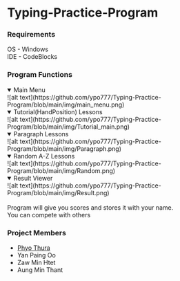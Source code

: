 # Typing-Practice-Program
### Requirements <br>
OS - Windows <br>
IDE - CodeBlocks


### Program Functions
<details open>
<summary> Main Menu </summary>
![alt text](https://github.com/ypo777/Typing-Practice-Program/blob/main/img/main_menu.png)
</details>

<details open>
<summary>  Tutorial(HandPosition) Lessons</summary>
![alt text](https://github.com/ypo777/Typing-Practice-Program/blob/main/img/Tutorial_main.png)
</details>

<details open>
<summary> Paragraph Lessons </summary>
![alt text](https://github.com/ypo777/Typing-Practice-Program/blob/main/img/Paragraph.png)

</details>

<details open>
<summary> Random A-Z Lessons </summary>
![alt text](https://github.com/ypo777/Typing-Practice-Program/blob/main/img/Random.png)
</details>

<details open>
<summary> Result Viewer </summary>
![alt text](https://github.com/ypo777/Typing-Practice-Program/blob/main/img/Result.png)
</details>
<br>
Program will give you scores and stores it with your name.<br>
You can compete with others

### Project Members
- [Phyo Thura](https://github.com/phyoethura)
- Yan Paing Oo
- Zaw Min Htet
- Aung Min Thant
